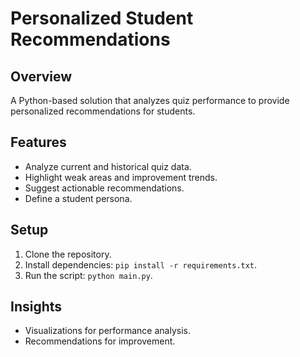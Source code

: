 # Personalized Student Recommendations

## Overview
A Python-based solution that analyzes quiz performance to provide personalized recommendations for students.

## Features
- Analyze current and historical quiz data.
- Highlight weak areas and improvement trends.
- Suggest actionable recommendations.
- Define a student persona.

## Setup
1. Clone the repository.
2. Install dependencies: `pip install -r requirements.txt`.
3. Run the script: `python main.py`.

## Insights
- Visualizations for performance analysis.
- Recommendations for improvement.
